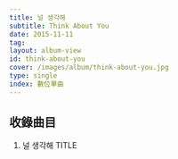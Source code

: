 ```yaml
---
title: 널 생각해
subtitle: Think About You
date: 2015-11-11
tag:
layout: album-view
id: think-about-you
cover: /images/album/think-about-you.jpg
type: single
index: 數位單曲
---
```


## 收錄曲目

1. 널 생각해 <span class="badge">TITLE</span>

